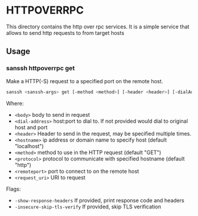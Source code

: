 # HTTPOVERRPC
This directory contains the http over rpc services. It is a simple service that allows to send http requests to from target hosts


## Usage

### sanssh httpoverrpc get
Make a HTTP(-S) request to a specified port on the remote host.

```bash
sanssh <sanssh-args> get [-method <method>] [-header <header>] [-dialAddress <dial-address>] [-insecure-skip-tls-verify] [-show-response-headers] [-body <body>] [-protocol <protocol>] [-hostname <hostname>] <remoteport> <request_uri>:
```

Where:
- `<body>` body to send in request
- `<dial-address>` host:port to dial to. If not provided would dial to original host and port
- `<header>` Header to send in the request, may be specified multiple times.
- `<hostname>` ip address or domain name to specify host (default "localhost")
- `<method>` method to use in the HTTP request (default "GET")
- `<protocol>` protocol to communicate with specified hostname (default "http")
- `<remoteport>` port to connect to on the remote host
- `<request_uri>` URI to request

Flags:
- `-show-response-headers` If provided, print response code and headers
- `-insecure-skip-tls-verify` If provided, skip TLS verification

